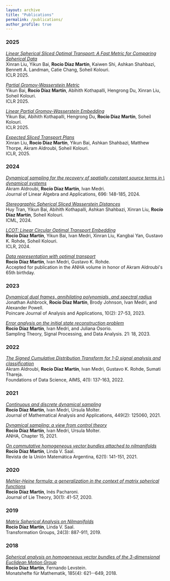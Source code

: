 ```yaml
---
layout: archive
title: "Publications"
permalink: /publications/
author_profile: true
---
```



### 2025

_<a href="https://openreview.net/forum?id=fgUFZAxywx" target="_blank" rel="noopener noreferrer">Linear Spherical Sliced Optimal Transport: A Fast Metric for Comparing Spherical Data</a>_<br>
Xinran Liu, Yikun Bai, **Rocío Díaz Martín**, Kaiwen Shi, Ashkan Shahbazi, Bennett A. Landman, Catie Chang, Soheil Kolouri.<br>
ICLR 2025.<br>

_<a href="https://openreview.net/forum?id=sCew1tR6No" target="_blank" rel="noopener noreferrer">Partial Gromov-Wasserstein Metric</a>_<br>
Yikun Bai, **Rocío Díaz Martín**, Abihith Kothapalli, Hengrong Du, Xinran Liu, Soheil Kolouri.<br>
ICLR 2025.<br>

_<a href="https://openreview.net/forum?id=BA1eG7vCNb" target="_blank" rel="noopener noreferrer">Linear Partial Gromov-Wasserstein Embedding</a>_<br>
Yikun Bai, Abihith Kothapalli, Hengrong Du, **Rocío Díaz Martín**, Soheil Kolouri.<br>
ICLR 2025.<br>    

_<a href="https://openreview.net/forum?id=P7O1Vt1BdU" target="_blank" rel="noopener noreferrer">Expected Sliced Transport Plans</a>_<br>
Xinran Liu, **Rocío Díaz Martín**, Yikun Bai, Ashkan Shahbazi, Matthew Thorpe, Akram Aldroubi, Soheil Kolouri.<br>
ICLR, 2025.<br> 

### 2024

_<a href="https://doi.org/10.1016/j.laa.2024.04.011" target="_blank" rel="noopener noreferrer">Dynamical sampling for the recovery of spatially constant source terms in \\ dynamical systems</a>_<br>
Akram Aldroubi,  **Rocío Díaz Martín**, Ivan Medri.<br>
Journal of Linear Algebra and Applications, 696: 148-185, 2024.<br>

_<a href="https://openreview.net/forum?id=vLtVGtEz5h" target="_blank" rel="noopener noreferrer">Stereographic Spherical Sliced Wasserstein Distances</a>_<br>
Huy Tran, Yikun Bai, Abihith Kothapalli, Ashkan Shahbazi, Xinran Liu, **Rocío Díaz Martín**,  Soheil Kolouri.<br>
ICML, 2024.<br> 

_<a href="https://openreview.net/forum?id=49z97Y9lMq" target="_blank" rel="noopener noreferrer">LCOT: Linear Circular Optimal Transport Embedding</a>_<br>
**Rocío Díaz Martín**,  Yikun Bai, Ivan Medri, Xinran Liu, Kangbai Yan, Gustavo K. Rohde, Soheil Kolouri.<br>
ICLR, 2024.<br> 

_<a href="https://arxiv.org/abs/2406.15503v1" target="_blank" rel="noopener noreferrer">Data representation with optimal transport</a>_<br>
**Rocío Díaz Martín**,  Ivan Medri, Gustavo K. Rohde.<br>
Accepted for publication in the ANHA volume in honor of Akram Aldroubi's 65th birthday.<br>

### 2023

_<a href="DOI: 10.46753/pjaa.2023.v010i03.003" target="_blank" rel="noopener noreferrer">Dynamical dual frames, annihilating polynomials, and spectral radius</a>_<br>
Jonathan Ashbrock, **Rocío Díaz Martín**, Brody Johnson,  Ivan Medri, and Alexander Powell.<br>
Poincare Journal of Analysis and Applications, 10(2): 27-53, 2023.<br>

_<a href="https://link.springer.com/article/10.1007/s43670-023-00059-5" target="_blank" rel="noopener noreferrer">Error analysis on the initial state reconstruction problem</a>_<br>
**Rocío Díaz Martín**, Ivan Medri, and Juliana Osorio.<br>
Sampling Theory, Signal Processing, and Data Analysis. 21: 18, 2023.<br>

### 2022

_<a href="https://www.aimsciences.org/article/doi/10.3934/fods.2022001" target="_blank" rel="noopener noreferrer">The Signed Cumulative Distribution Transform for 1-D signal analysis and classification</a>_<br>
Akram Aldroubi, **Rocío Díaz Martín**, Ivan Medri, Gustavo K. Rohde, Sumati Thareja.<br>
Foundations of Data Science, AIMS, 4(1):  137-163, 2022.<br>

### 2021

_<a href="https://www.sciencedirect.com/science/article/abs/pii/S0022247X21001396" target="_blank" rel="noopener noreferrer">Continuous and discrete dynamical sampling</a>_<br>
**Rocío Díaz Martín**, Ivan Medri, Ursula Molter.<br>
Journal of Mathematical Analysis and Applications, 449(2): 125060, 2021.<br>

_<a href="https://link.springer.com/chapter/10.1007/978-3-030-69637-5_15" target="_blank" rel="noopener noreferrer">Dynamical sampling: a view from control theory</a>_<br>
**Rocío Díaz Martín**, Ivan Medri, Ursula Molter.<br>
ANHA, Chapter 15, 2021.<br>

_<a href="https://inmabb.criba.edu.ar/revuma/revuma.php?p=doi/v62n1a09" target="_blank" rel="noopener noreferrer">On commutative homogeneous vector bundles attached to nilmanifolds</a>_<br>
**Rocío Díaz Martín**, Linda V. Saal.<br>
Revista de la Unión Matemática Argentina, 62(1): 141-151, 2021.<br>

### 2020

_<a href="https://www.heldermann.de/JLT/JLT30/JLT301/jlt30005.htm" target="_blank" rel="noopener noreferrer">Mehler-Heine formula: a generalization in the context of matrix spherical functions</a>_<br>
**Rocío Díaz Martín**,  Inés Pacharoni.<br>
Journal of Lie Theory, 30(1): 41-57, 2020.<br>

### 2019

_<a href="https://link.springer.com/article/10.1007/s00031-019-09518-7" target="_blank" rel="noopener noreferrer">Matrix Spherical Analysis on Nilmanifolds</a>_<br>
**Rocío Díaz Martín**,  Linda V. Saal.<br>
Transformation Groups, 24(3): 887-911, 2019.<br>

### 2018

_<a href="https://link.springer.com/article/10.1007/s00605-017-1123-1" target="_blank" rel="noopener noreferrer">Spherical analysis on homogeneous vector bundles of the 3-dimensional Euclidean Motion Group</a>_<br>
**Rocío Díaz Martín**, Fernando Levstein.<br>
Monatshefte für Mathematik, 185(4): 621--649, 2018.<br> 

